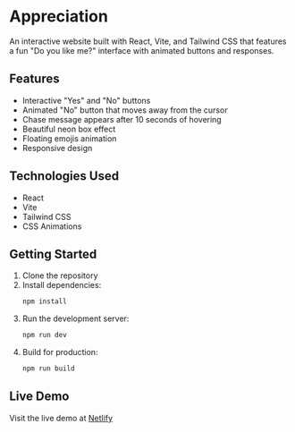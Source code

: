# Appreciation

An interactive website built with React, Vite, and Tailwind CSS that features a fun "Do you like me?" interface with animated buttons and responses.

## Features

- Interactive "Yes" and "No" buttons
- Animated "No" button that moves away from the cursor
- Chase message appears after 10 seconds of hovering
- Beautiful neon box effect
- Floating emojis animation
- Responsive design

## Technologies Used

- React
- Vite
- Tailwind CSS
- CSS Animations

## Getting Started

1. Clone the repository
2. Install dependencies:
   ```bash
   npm install
   ```
3. Run the development server:
   ```bash
   npm run dev
   ```
4. Build for production:
   ```bash
   npm run build
   ```

## Live Demo

Visit the live demo at [Netlify](https://your-site-name.netlify.app)
